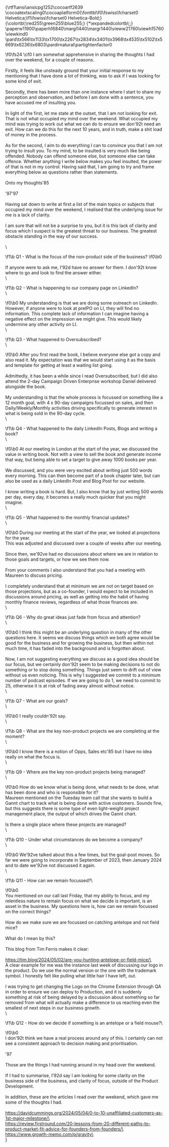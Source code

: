 {\rtf1\ansi\ansicpg1252\cocoartf2639
\cocoatextscaling0\cocoaplatform0{\fonttbl\f0\fswiss\fcharset0 Helvetica;\f1\fswiss\fcharset0 Helvetica-Bold;}
{\colortbl;\red255\green255\blue255;}
{\*\expandedcolortbl;;}
\paperw11900\paperh16840\margl1440\margr1440\vieww21760\viewh15760\viewkind0
\pard\tx566\tx1133\tx1700\tx2267\tx2834\tx3401\tx3968\tx4535\tx5102\tx5669\tx6236\tx6803\pardirnatural\partightenfactor0

\f0\fs24 \cf0 I am somewhat apprehensive in sharing the thoughts I had over the weekend, for a couple of reasons.\
\
Firstly, it feels like unsteady ground that your initial response to my mentioning that I have done a lot of thinking, was to ask if I was looking for some kind of exit.\
\
Secondly, there has been more than one instance where I start to share my perception and observation, and before I am done with a sentence, you have accused me of insulting you.\
\
In light of the first, let me state at the outset, that I am not looking for exit. That is not what occupied my mind over the weekend. What occupied my mind was trying to work out what we can do to ensure we don\'92t need an exit. How can we do this for the next 10 years, and in truth, make a shit load of money in the process.\
\
As for the second, I aim to do everything I can to convince you that I am not trying to insult you. To my mind, to be insulted is very much like being offended. Nobody can offend someone else, but someone else can take offence. Whether anything I write below makes you feel insulted, the power of that is not in my control. Having said that, I am going to try and frame everything below as questions rather than statements.\
\
Onto my thoughts\'85\
\
\'97\'97\
\
Having sat down to write at first a list of the main topics or subjects that occupied my mind over the weekend, I realised that the underlying issue for me is a lack of clarity.\
\
I am sure that will not be a surprise to you, but it is this lack of clarity and focus which I suspect is the greatest threat to our business. The greatest obstacle standing in the way of our success.\
\
\

\f1\b Q1 - What is the focus of the non-product side of the business?
\f0\b0 \
\
If anyone were to ask me, I\'92d have no answer for them. I don\'92t know where to go and look to find the answer either.\
\

\f1\b Q2 - What is happening to our company page on LinkedIn?\
\

\f0\b0 My understanding is that we are doing some outreach on LinkedIn. However, if anyone were to look at preIPO on LI, they will find no information. This complete lack of information I can imagine having a negative effect on the impression we might give. This would likely undermine any other activity on LI.\
\

\f1\b Q3 - What happened to Oversubscribed?\
\

\f0\b0 After you first read the book, I believe everyone else got a copy and also read it. My expectation was that we would start using it as the basis and template for getting at least a waiting list going.\
\
Admittedly, it has been a while since I read Oversubscribed, but I did also attend the 2-day Campaign Driven Enterprise workshop Daniel delivered alongside the book.\
\
My understanding is that the whole process is focussed on something like a 12 month goal, with 4 x 90-day campaigns focussed on sales, and then Daily/Weekly/Monthly activities driving specifically to generate interest in what is being sold in the 90-day cycle.\
\

\f1\b Q4 - What happened to the daily LinkedIn Posts, Blogs and writing a book?\
\

\f0\b0 At our meeting in London at the start of the year, we discussed the value in writing book. Not with a view to sell the book and generate income that way, but being able to set a target to give away 1000 books per year.\
\
We discussed, and you were very excited about writing just 500 words every morning. This can then become part of a book chapter later, but can also be used as a daily LinkedIn Post and Blog Post for our website.\
\
I know writing a book is hard. But, I also know that by just writing 500 words per day, every day, it becomes a really much quicker that you might imagine.\
\

\f1\b Q5 - What happened to the monthly financial updates?\
\

\f0\b0 During our meeting at the start of the year, we looked at projections for the year.\
This was adjusted and discussed over a couple of weeks after our meeting.\
\
Since then, we\'92ve had no discussions about where we are in relation to those goals and targets, or how we see them now.\
\
From your comments I also understand that you had a meeting with Maureen to discuss pricing.\
\
I completely understand that at minimum we are not on target based on those projections, but as a co-founder, I would expect to be included in discussions around pricing, as well as getting into the habit of having monthly finance reviews, regardless of what those finances are.\
\

\f1\b Q6 - Why do great ideas just fade from focus and attention?\
\

\f0\b0 I think this might be an underlying question in many of the other questions here. It seems we discuss things which we both agree would be good for the business and for growing the business, but then within not much time, it has faded into the background and is forgotten about.\
\
Now, I am not suggesting everything we discuss as a good idea should be our focus, but we certainly don\'92t seem to be making decisions to not do something or to stop doing something. Things just seem to drift out of view without us even noticing. This is why I suggested we commit to a minimum number of podcast episodes. If we are going to do 1, we need to commit to 25, otherwise it is at risk of fading away almost without notice.\
\

\f1\b Q7 - What are our goals?\
\

\f0\b0 I really couldn\'92t say.\
\

\f1\b Q8 - What are the key non-product projects we are completing at the moment?\
\

\f0\b0 I know there is a notion of Opps, Sales etc\'85 but I have no idea really on what the focus is.\
\

\f1\b Q9 - Where are the key non-product projects being managed?\
\

\f0\b0 How do we know what is being done, what needs to be done, what has been done and who is responsible for it?\
Maureen mentioned on the Tuesday team call that she wants to build a Gannt chart to track what is being done with active customers. Sounds fine, but this suggests there is some type of even light-weight project management place, the output of which drives the Gannt chart.\
\
Is there a single place where these projects are managed?\
\

\f1\b Q10 - Under what circumstances do we become a company?\
\

\f0\b0 We\'92ve talked about this a few times, but the goal-post moves. So far we were going to incorporate in September of 2023, then January 2024 and to date we\'92ve not discussed it again.\
\

\f1\b Q11 - How can we remain focussed?\

\f0\b0 \
You mentioned on our call last Friday, that my ability to focus, and my relentless nature to remain focus on what we decide is important, is an asset in the business. My questions here is, how can we remain focussed on the correct things?\
\
How do we make sure we are focussed on catching antelope and not field mice?\
\
What do I mean by this?\
\
This blog from Tim Ferris makes it clear:\
\
https://tim.blog/2024/05/02/are-you-hunting-antelope-or-field-mice/\
\
A clear example for me was the instance last week of discussing our logo in the product. Do we use the normal version or the one with the trademark symbol. I honestly felt like pulling what little hair I have left, out.\
\
I was trying to get changing the Logo on the Chrome Extension through QA in order to ensure we can deploy to Production, and it is suddenly something at risk of being delayed by a discussion about something so far removed from what will actually make a difference to us reaching even the smallest of next steps in our business growth.\
\

\f1\b Q12 - How do we decide if something is an antelope or a field mouse?\

\f0\b0 \
I don\'92t think we have a real process around any of this. I certainly can not see a consistent approach to decision making and prioritisation.\
\
\'97\
\
Those are the things I had running around in my head over the weekend.\
\
If I had to summarise, I\'92d say I am looking for some clarity on the business side of the business, and clarity of focus, outside of the Product Development. \
\
In addition, these are the articles I read over the weekend, which gave me some of the thoughts I had.\
\
https://davidcummings.org/2024/05/04/0-to-10-unaffiliated-customers-as-1st-major-milestone/\
\
https://review.firstround.com/20-lessons-from-20-different-paths-to-product-market-fit-advice-for-founders-from-founders/\
\
https://www.growth-memo.com/p/gravity\
\
}